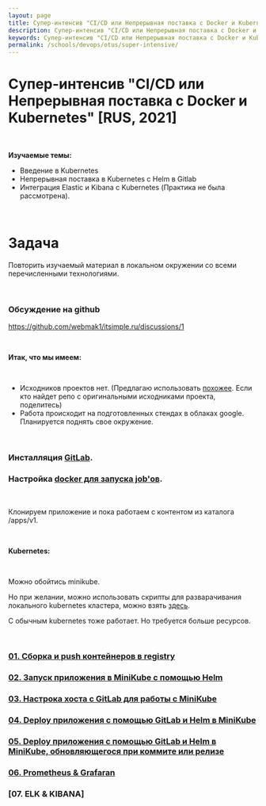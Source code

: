 ```yaml
---
layout: page
title: Супер-интенсив "CI/CD или Непрерывная поставка с Docker и Kubernetes" [RUS, 2021]
description: Супер-интенсив "CI/CD или Непрерывная поставка с Docker и Kubernetes" [RUS, 2021]
keywords: Супер-интенсив "CI/CD или Непрерывная поставка с Docker и Kubernetes" [RUS, 2021]
permalink: /schools/devops/otus/super-intensive/
---
```


# Супер-интенсив "CI/CD или Непрерывная поставка с Docker и Kubernetes" [RUS, 2021]

<br/>

**Изучаемые темы:**

-   Введение в Kubernetes
-   Непрерывная поставка в Kubernetes c Helm в Gitlab
-   Интеграция Elastic и Kibana c Kubernetes (Практика не была рассмотрена).

<br/>

# Задача

Повторить изучаемый материал в локальном окружении со всеми перечисленными технологиями.

<br/>

### Обсуждение на github

https://github.com/webmak1/itsimple.ru/discussions/1

<br/>

**Итак, что мы имеем:**

<br/>

-   Исходников проектов нет. (Предлагаю использовать <a href="https://github.com/webmakaka/Packaging-Applications-with-Helm-for-Kubernetes">похожее</a>. Если кто найдет репо с оригинальными исходниками проекта, поделитесь)
-   Работа происходит на подготовленных стендах в облаках google. Планируется поднять свое окружение.

<br/>

### Инсталляция <a href="//sysadm.ru/devops/gitops/cvs/gitlab/setup/ubuntu/">GitLab</a>.

### Настройка <a href="//sysadm.ru/devops/gitops/cvs/gitlab/errors/">docker для запуска job'ов</a>.

<br/>

Клонируем приложение и пока работаем с контентом из каталога /apps/v1.

<br/>

**Kubernetes:**

<br/>

Можно обойтись minikube.

Но при желании, можно использовать скрипты для разварачивания локального kubernetes кластера, можно взять <a href="https://github.com/webmakaka/vagrant-kubernetes-3-node-cluster-ubuntu-20.04">здесь</a>.

С обычным kubernetes тоже работает. Но требуется больше ресурсов.

<br/>

### [01. Сборка и push контейнеров в registry](/schools/devops/otus/super-intensive/build-and-push/)

### [02. Запуск приложения в MiniKube с помощью Helm](/schools/devops/otus/super-intensive/run-app-in-minikube/)

### [03. Настрока хоста с GitLab для работы с MiniKube](/schools/devops/otus/super-intensive/prepare-gitlab-host-to-work-with-minikube/)

### [04. Deploy приложения с помощью GitLab и Helm в MiniKube](/schools/devops/otus/super-intensive/deploy-app-in-minikube-with-gitlab-and-helm/)

### [05. Deploy приложения с помощью GitLab и Helm в MiniKube, обновляющегося при коммите или релизе](/schools/devops/otus/super-intensive/deploy-app-in-minikube-with-gitlab-and-helm-with-updates-on-commit-or-release/)

### [06. Prometheus & Grafaran](/schools/devops/otus/super-intensive/prometheus-and-grafana/)

### [07. ELK & KIBANA]

